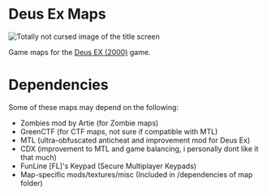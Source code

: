 # Deus Ex Maps
![Totally not cursed image of the title screen](https://user-images.githubusercontent.com/24478471/190926501-78f93317-8fe8-45d3-9c5e-6a6ab08bf38b.png)

Game maps for the [Deus EX (2000)](https://store.steampowered.com/app/6910/Deus_Ex_Game_of_the_Year_Edition/) game.

# Dependencies
Some of these maps may depend on the following:
* Zombies mod by Artie (for Zombie maps)
* GreenCTF (for CTF maps, not sure if compatible with MTL)
* MTL (ultra-obfuscated anticheat and improvement mod for Deus Ex)
* CDX (improvement to MTL and game balancing, i personally dont like it that much)
* FunLine [FL]'s Keypad (Secure Multiplayer Keypads)
* Map-specific mods/textures/misc (Included in /dependencies of map folder)
